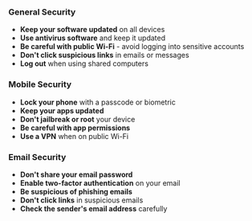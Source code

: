 ### General Security

- **Keep your software updated** on all devices
- **Use antivirus software** and keep it updated
- **Be careful with public Wi-Fi** - avoid logging into sensitive accounts
- **Don't click suspicious links** in emails or messages
- **Log out** when using shared computers

### Mobile Security

- **Lock your phone** with a passcode or biometric
- **Keep your apps updated**
- **Don't jailbreak or root** your device
- **Be careful with app permissions**
- **Use a VPN** when on public Wi-Fi

### Email Security

- **Don't share your email password**
- **Enable two-factor authentication** on your email
- **Be suspicious of phishing emails**
- **Don't click links** in suspicious emails
- **Check the sender's email address** carefully

